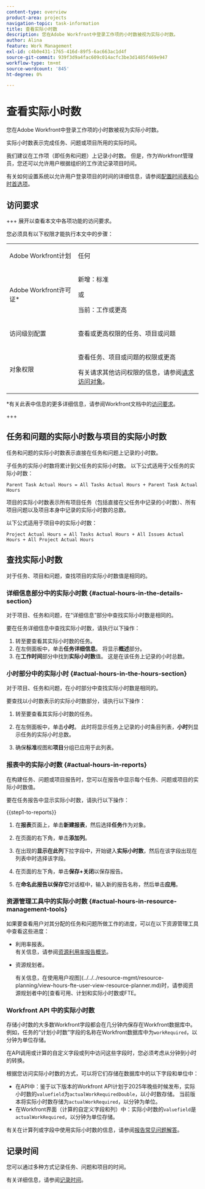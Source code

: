 ```yaml
---
content-type: overview
product-area: projects
navigation-topic: task-information
title: 查看实际小时数
description: 您在Adobe Workfront中登录工作项的小时数被视为实际小时数。
author: Alina
feature: Work Management
exl-id: c4b0e431-1765-416d-89f5-6ac663ac1d4f
source-git-commit: 939f3d9a4fac609c014acfc3be3d1485f469e947
workflow-type: tm+mt
source-wordcount: '845'
ht-degree: 0%

---
```


# 查看实际小时数

<!-- Audited: 5/2025 -->

您在Adobe Workfront中登录工作项的小时数被视为实际小时数。

实际小时数表示完成任务、问题或项目所用的实际时间。

我们建议在工作项（即任务和问题）上记录小时数。 但是，作为Workfront管理员，您还可以允许用户根据组织的工作流记录项目时间。

有关如何设置系统以允许用户登录项目的时间的详细信息，请参阅[配置时间表和小时首选项](../../../administration-and-setup/set-up-workfront/configure-timesheets-schedules/timesheet-and-hour-preferences.md)。

## 访问要求

+++ 展开以查看本文中各项功能的访问要求。

您必须具有以下权限才能执行本文中的步骤：

<table style="table-layout:auto"> 
 <col> 
 <col> 
 <tbody> 
  <tr> 
   <td role="rowheader">Adobe Workfront计划</td> 
   <td> <p>任何</p> </td> 
  </tr> 
  <tr> 
   <td role="rowheader">Adobe Workfront许可证*</td> 
   <td> 
   <p>新增：标准<p>
   <p>或</p>
   <p>当前：工作或更高</p> </td> 
  </tr> 
  <tr> 
   <td role="rowheader">访问级别配置</td> 
   <td> <p>查看或更高权限的任务、项目或问题</p> </td> 
  </tr> 
  <tr> 
   <td role="rowheader">对象权限</td> 
   <td> <p>查看任务、项目或问题的权限或更高</p> <p>有关请求其他访问权限的信息，请参阅<a href="../../../workfront-basics/grant-and-request-access-to-objects/request-access.md" class="MCXref xref">请求访问对象</a>。</p> </td> 
  </tr> 
 </tbody> 
</table>

*有关此表中信息的更多详细信息，请参阅Workfront文档中的[访问要求](/help/quicksilver/administration-and-setup/add-users/access-levels-and-object-permissions/access-level-requirements-in-documentation.md)。

+++

## 任务和问题的实际小时数与项目的实际小时数

任务和问题的实际小时数表示直接在任务和问题上记录的小时数。

子任务的实际小时数将累计到父任务的实际小时数。 以下公式适用于父任务的实际小时数：

```
Parent Task Actual Hours = All Tasks Actual Hours + Parent Task Actual Hours
```

项目的实际小时数表示所有项目任务（包括直接在父任务中记录的小时数）、所有项目问题以及项目本身中记录的实际小时数的总数。

以下公式适用于项目中的实际小时数：

```
Project Actual Hours = All Tasks Actual Hours + All Issues Actual Hours + All Project Actual Hours
```

## 查找实际小时数

对于任务、项目和问题，查找项目的实际小时数值是相同的。

### 详细信息部分中的实际小时数 {#actual-hours-in-the-details-section}

对于项目、任务和问题，在“详细信息”部分中查找实际小时数是相同的。

要在任务详细信息中查找实际小时数，请执行以下操作：

1. 转至要查看其实际小时数的任务。
1. 在左侧面板中，单击&#x200B;**任务详细信息**。 将显示&#x200B;**概述**&#x200B;部分。
1. 在&#x200B;**工作时间**&#x200B;部分中找到&#x200B;**实际小时数**&#x200B;值。 这是在该任务上记录的小时总数。

### 小时部分中的实际小时 {#actual-hours-in-the-hours-section}

对于项目、任务和问题，在小时部分中查找实际小时数是相同的。

要查找以小时数表示的实际小时数部分，请执行以下操作：

1. 转至要查看其实际小时数的任务。

1. 在左侧面板中，单击&#x200B;**小时**。 此时将显示任务上记录的小时条目列表，**小时**&#x200B;列显示任务的实际小时总数。

1. 确保&#x200B;**标准**&#x200B;视图和&#x200B;**项目**&#x200B;分组已应用于此列表。

### 报表中的实际小时数 {#actual-hours-in-reports}

在构建任务、问题或项目报告时，您可以在报告中显示每个任务、问题或项目的实际小时数值。

要在任务报告中显示实际小时数，请执行以下操作：

{{step1-to-reports}}

1. 在&#x200B;**报表**&#x200B;页面上，单击&#x200B;**新建报表**，然后选择&#x200B;**任务**&#x200B;作为对象。
1. 在页面的右下角，单击&#x200B;**添加列**。
1. 在出现的&#x200B;**显示在此列**&#x200B;下拉字段中，开始键入&#x200B;**实际小时数**，然后在该字段出现在列表中时选择该字段。

1. 在页面的左下角，单击&#x200B;**保存+关闭**&#x200B;以保存报告。

1. 在&#x200B;**命名此报告以保存它**&#x200B;对话框中，输入新的报告名称，然后单击&#x200B;**应用**。

### 资源管理工具中的实际小时数 {#actual-hours-in-resource-management-tools}

如果要查看用户对其分配的任务和问题所做工作的进度，可以在以下资源管理工具中查看这些进度：

* 利用率报表。\
  有关信息，请参阅[资源利用率报告概览](../../../reports-and-dashboards/reports/using-built-in-reports/resource-utilization-report.md)。

* 资源规划者。

  有关信息，在使用用户视图](../../../resource-mgmt/resource-planning/view-hours-fte-user-view-resource-planner.md)时，请参阅资源规划者中的[查看可用、计划和实际小时数或FTE。


### Workfront <!--database and the--> API <!--, and custom data-->中的实际小时数

<!--this section was added as a result to this issue: https://experience.adobe.com/#/@adobeinternalworkfront/so:hub-Hub/workfront/task/6810910e0001b932e0948336208e76f2/overview-->

存储小时数的大多数Workfront字段都会在几分钟内保存在Workfront数据库中。 例如，任务的“计划小时数”字段的名称在Workfront数据库中为`workRequired`，以分钟为单位存储。

在API调用或计算的自定义字段或列中访问这些字段时，您必须考虑从分钟到小时的转换。

根据您访问实际小时数的方式，可以将它们存储在数据库中的以下字段和单位中：

* 在API中：鉴于以下版本的Workfront API计划于2025年晚些时候发布，实际小时数的`valuefield`为`actualWorkRequiredDouble`，以小时数存储。 当前版本将实际小时数存储为`actualWorkRequired`，以分钟为单位。
* 在Workfront界面（计算的自定义字段和列）中：实际小时数的`valuefield`是`actualWorkRequired`，以分钟为单位存储。

<!--Change the above with this when we fix this for the Workfront UI: 

You must use the following valuefield name for Actual Hours in API calls or calculated custom fields or columns in Workfront: `actualWorkRequiredDouble`. -->

有关在计算列或字段中使用实际小时数的信息，请参阅[报告常见问题解答](/help/quicksilver/reports-and-dashboards/reports/tips-tricks-and-troubleshooting/reports-faq.md)。

## 记录时间

您可以通过多种方式记录任务、问题和项目的时间。

有关详细信息，请参阅[记录时间](../../../timesheets/create-and-manage-timesheets/log-time.md)。
